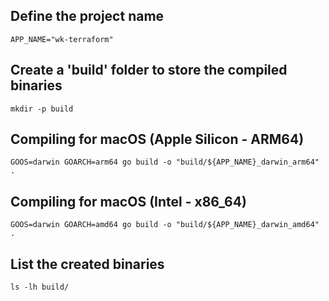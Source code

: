 ## Define the project name
`APP_NAME="wk-terraform"`

## Create a 'build' folder to store the compiled binaries
`mkdir -p build`

## Compiling for macOS (Apple Silicon - ARM64)
`GOOS=darwin GOARCH=arm64 go build -o "build/${APP_NAME}_darwin_arm64" .`

## Compiling for macOS (Intel - x86_64)
`GOOS=darwin GOARCH=amd64 go build -o "build/${APP_NAME}_darwin_amd64" .`

## List the created binaries
`ls -lh build/`